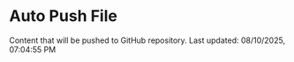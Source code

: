 # Auto Push File

Content that will be pushed to GitHub repository.
Last updated: 08/10/2025, 07:04:55 PM